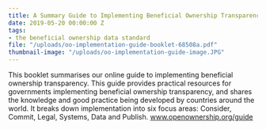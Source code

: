 ```yaml
---
title: A Summary Guide to Implementing Beneficial Ownership Transparency
date: 2019-05-20 00:00:00 Z
tags:
- the beneficial ownership data standard
file: "/uploads/oo-implementation-guide-booklet-68508a.pdf"
thumbnail-image: "/uploads/oo-implementation-guide-image.JPG"
---
```


This booklet summarises our online guide to implementing beneficial ownership transparency. This guide provides practical resources for governments implementing beneficial ownership transparency, and shares the knowledge and good practice being developed by countries around the world. It breaks down implementation into six focus areas: Consider, Commit, Legal, Systems, Data and Publish. www.openownership.org/guide
